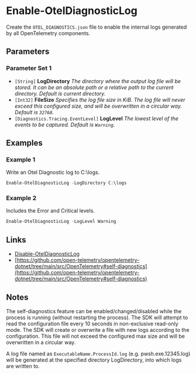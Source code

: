 # Enable-OtelDiagnosticLog

Create the `OTEL_DIAGNOSTICS.json` file to enable the internal logs generated by all OpenTelemetry components.

## Parameters

### Parameter Set 1

- `[String]` **LogDirectory** _The directory where the output log file will be stored. It can be an absolute path or a relative path to the current directory. Default is current directory._
- `[Int32]` **FileSize** _Specifies the log file size in KiB. The log file will never exceed this configured size, and will be overwritten in a circular way. Default is `32768`._
- `[Diagnostics.Tracing.EventLevel]` **LogLevel** _The lowest level of the events to be captured. Default is `Warning`._

## Examples

### Example 1

Write an Otel Diagnostic log to C:\logs.

```powershell
Enable-OtelDiagnosticLog -LogDirectory C:\logs
```

### Example 2

Includes the Error and Critical levels.

```powershell
Enable-OtelDiagnosticLog -LogLevel Warning
```

## Links

- [Disable-OtelDiagnosticLog](Disable-OtelDiagnosticLog.md)
- [https://github.com/open-telemetry/opentelemetry-dotnet/tree/main/src/OpenTelemetry#self-diagnostics](https://github.com/open-telemetry/opentelemetry-dotnet/tree/main/src/OpenTelemetry#self-diagnostics)

## Notes

The self-diagnostics feature can be enabled/changed/disabled while the process is running (without restarting the process). The SDK will attempt to read the configuration file every 10 seconds in non-exclusive read-only mode. The SDK will create or overwrite a file with new logs according to the configuration. This file will not exceed the configured max size and will be overwritten in a circular way.

A log file named as `ExecutableName.ProcessId.log` (e.g. pwsh.exe.12345.log) will be generated at the specified directory LogDirectory, into which logs are written to.
